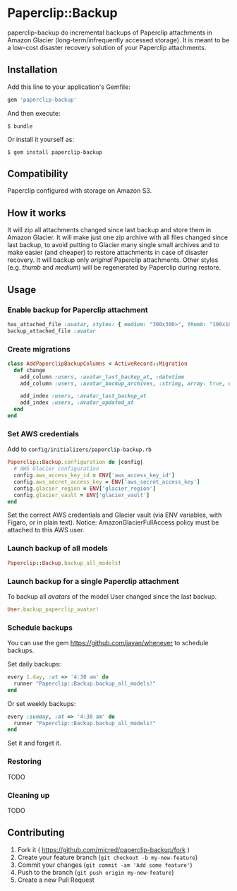 # Paperclip::Backup

paperclip-backup do incremental backups of Paperclip attachments in Amazon Glacier (long-term/infrequently accessed storage).
It is meant to be a low-cost disaster recovery solution of your Paperclip attachments.


## Installation

Add this line to your application's Gemfile:

```ruby
gem 'paperclip-backup'
```

And then execute:

    $ bundle

Or install it yourself as:

    $ gem install paperclip-backup

## Compatibility

Paperclip configured with storage on Amazon S3.


## How it works

It will zip all attachments changed since last backup and store them in Amazon Glacier.
It will make just one zip archive with all files changed since last backup, to avoid putting to Glacier many single small archives and to make easier (and cheaper) to restore attachments in case of disaster recovery.
It will backup only _original_ Paperclip attachments. Other styles (e.g. _thumb_ and _medium_) will be regenerated by Paperclip during restore.


## Usage

### Enable backup for Paperclip attachment
```ruby
has_attached_file :avatar, styles: { medium: "300x300>", thumb: "100x100>" }, default_url: "/images/:style/missing.png"                  
backup_attached_file :avatar
```


### Create migrations
```ruby
class AddPaperclipBackupColumns < ActiveRecord::Migration
  def change
    add_column :users, :avatar_last_backup_at, :datetime
    add_column :users, :avatar_backup_archives, :string, array: true, default: []

    add_index :users, :avatar_last_backup_at
    add_index :users, :avatar_updated_at
  end
end
```


### Set AWS credentials

Add to ```config/initializers/paperclip-backup.rb```
```ruby
Paperclip::Backup.configuration do |config|
  # AWS Glacier configuration
  config.aws_access_key_id = ENV['aws_access_key_id']
  config.aws_secret_access_key = ENV['aws_secret_access_key']
  config.glacier_region = ENV['glacier_region']
  config.glacier_vault = ENV['glacier_vault']
end
```

Set the correct AWS credentials and Glacier vault (via ENV variables, with Figaro, or in plain text).
Notice: AmazonGlacierFullAccess policy must be attached to this AWS user.


### Launch backup of all models
```ruby
Paperclip::Backup.backup_all_models!
```


### Launch backup for a single Paperclip attachment
To backup all _avatars_ of the model User changed since the last backup.
```ruby
User.backup_paperclip_avatar!
```

### Schedule backups

You can use the gem https://github.com/javan/whenever to schedule backups.

Set daily backups:
```ruby
every 1.day, :at => '4:30 am' do
  runner "Paperclip::Backup.backup_all_models!"
end
```

Or set weekly backups:
```ruby
every :sunday, :at => '4:30 am' do
  runner "Paperclip::Backup.backup_all_models!"
end
```

Set it and forget it.


### Restoring

TODO


### Cleaning up

TODO


## Contributing

1. Fork it ( https://github.com/micred/paperclip-backup/fork )
2. Create your feature branch (`git checkout -b my-new-feature`)
3. Commit your changes (`git commit -am 'Add some feature'`)
4. Push to the branch (`git push origin my-new-feature`)
5. Create a new Pull Request
